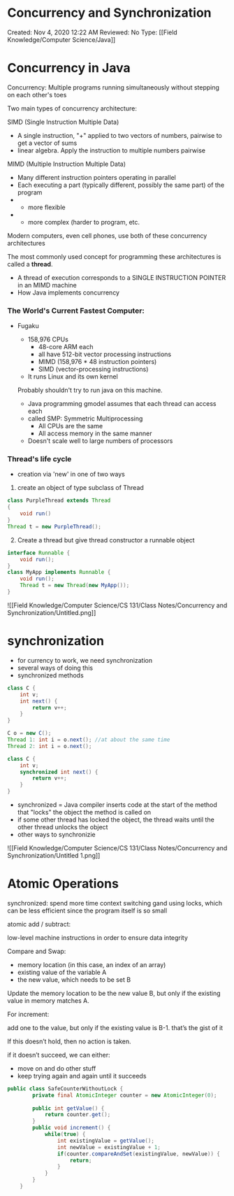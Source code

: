 # Concurrency and Synchronization

Created: Nov 4, 2020 12:22 AM
Reviewed: No
Type: [[Field Knowledge/Computer Science/Java]]

# Concurrency in Java

Concurrency: Multiple programs running simultaneously without stepping on each other's toes

Two main types of concurrency architecture:

SIMD (Single Instruction Multiple Data)

- A single instruction, "+" applied to two vectors of numbers, pairwise to get a vector of sums
- linear algebra. Apply the instruction to multiple numbers pairwise

MIMD (Multiple Instruction Multiple Data)

- Many different instruction pointers operating in parallel
- Each executing a part (typically different, possibly the same part) of the program
- + more flexible
- - more complex (harder to program, etc.

Modern computers, even cell phones, use both of these concurrency architectures

The most commonly used concept for programming these architectures is called a **thread**.

- A thread of execution corresponds to a SINGLE INSTRUCTION POINTER in an MIMD machine
- How Java implements concurrency

### The World's Current Fastest Computer:

- Fugaku
    - 158,976 CPUs
        - 48-core ARM each
        - all have 512-bit vector processing instructions
        - MIMD (158,976 * 48 instruction pointers)
        - SIMD (vector-processing instructions)
    - It runs Linux and its own kernel

    Probably shouldn't try to run java on this machine.

    - Java programming gmodel assumes that each thread can access each
    - called SMP: Symmetric Multiprocessing
        - All CPUs are the same
        - All access memory in the same manner
    - Doesn't scale well to large numbers of processors

### Thread's life cycle

- creation via 'new' in one of two ways
1. create an object of type subclass of Thread 

```java
class PurpleThread extends Thread
{
	void run()
}
Thread t = new PurpleThread();
```

2. Create a thread but give thread constructor a runnable object

```java
interface Runnable {
	void run();
}
class MyApp implements Runnable {
	void run();
	Thread t = new Thread(new MyApp());
}
```

![[Field Knowledge/Computer Science/CS 131/Class Notes/Concurrency and Synchronization/Untitled.png]]

# synchronization

- for currency to work, we need synchronization
- several ways of doing this
- synchronized methods

```java
class C {
	int v;
	int next() {
		return v++;
	}
}

C o = new C();
Thread 1: int i = o.next(); //at about the same time 
Thread 2: int i = o.next();

class C {
	int v;
	synchronized int next() {
		return v++;
	}
}
```

- synchronized = Java compiler inserts code at the start of the method that "locks" the object the method is called on
- if some other thread has locked the object, the thread waits until the other thread unlocks the object
- other ways to synchronizie

![[Field Knowledge/Computer Science/CS 131/Class Notes/Concurrency and Synchronization/Untitled 1.png]]

# Atomic Operations

synchronized: spend more time context switching gand using locks, which can be less efficient since the program itself is so small

atomic add / subtract:

low-level machine instructions in order to ensure data integrity

Compare and Swap:

- memory location (in this case, an index of an array)
- existing value of the variable A
- the new value, which needs to be set B

Update the memory location to be the new value B, but only if the existing value in memory matches A.

For increment:

add one to the value, but only if the existing value is B-1. that’s the gist of it

If this doesn’t hold, then no action is taken.

if it doesn’t succeed, we can either:

- move on and do other stuff
- keep trying again and again until it succeeds

```java
public class SafeCounterWithoutLock {
	    private final AtomicInteger counter = new AtomicInteger(0);
	    
	    public int getValue() {
	        return counter.get();
	    }
	    public void increment() {
	        while(true) {
	            int existingValue = getValue();
	            int newValue = existingValue + 1;
	            if(counter.compareAndSet(existingValue, newValue)) {
	                return;
	            }
	        }
	    }
	}
```